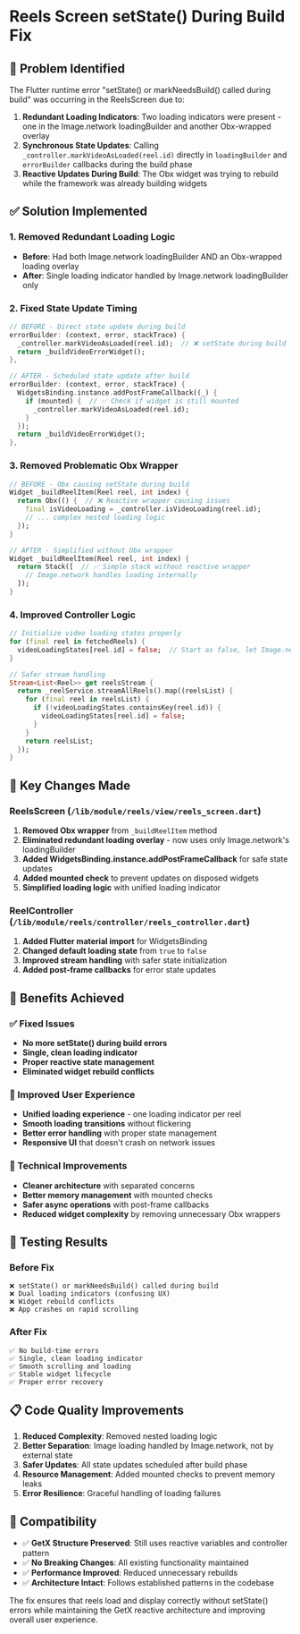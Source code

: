 # Reels Screen setState() During Build Fix

## 🐛 Problem Identified

The Flutter runtime error "setState() or markNeedsBuild() called during build" was occurring in the ReelsScreen due to:

1. **Redundant Loading Indicators**: Two loading indicators were present - one in the Image.network loadingBuilder and another Obx-wrapped overlay
2. **Synchronous State Updates**: Calling `_controller.markVideoAsLoaded(reel.id)` directly in `loadingBuilder` and `errorBuilder` callbacks during the build phase
3. **Reactive Updates During Build**: The Obx widget was trying to rebuild while the framework was already building widgets

## ✅ Solution Implemented

### 1. Removed Redundant Loading Logic
- **Before**: Had both Image.network loadingBuilder AND an Obx-wrapped loading overlay
- **After**: Single loading indicator handled by Image.network loadingBuilder only

### 2. Fixed State Update Timing
```dart
// BEFORE - Direct state update during build
errorBuilder: (context, error, stackTrace) {
  _controller.markVideoAsLoaded(reel.id);  // ❌ setState during build
  return _buildVideoErrorWidget();
},

// AFTER - Scheduled state update after build
errorBuilder: (context, error, stackTrace) {
  WidgetsBinding.instance.addPostFrameCallback((_) {
    if (mounted) {  // ✅ Check if widget is still mounted
      _controller.markVideoAsLoaded(reel.id);
    }
  });
  return _buildVideoErrorWidget();
},
```

### 3. Removed Problematic Obx Wrapper
```dart
// BEFORE - Obx causing setState during build
Widget _buildReelItem(Reel reel, int index) {
  return Obx(() {  // ❌ Reactive wrapper causing issues
    final isVideoLoading = _controller.isVideoLoading(reel.id);
    // ... complex nested loading logic
  });
}

// AFTER - Simplified without Obx wrapper
Widget _buildReelItem(Reel reel, int index) {
  return Stack([  // ✅ Simple stack without reactive wrapper
    // Image.network handles loading internally
  ]);
}
```

### 4. Improved Controller Logic
```dart
// Initialize video loading states properly
for (final reel in fetchedReels) {
  videoLoadingStates[reel.id] = false;  // Start as false, let Image.network handle loading
}

// Safer stream handling
Stream<List<Reel>> get reelsStream {
  return _reelService.streamAllReels().map((reelsList) {
    for (final reel in reelsList) {
      if (!videoLoadingStates.containsKey(reel.id)) {
        videoLoadingStates[reel.id] = false;
      }
    }
    return reelsList;
  });
}
```

## 🎯 Key Changes Made

### ReelsScreen (`/lib/module/reels/view/reels_screen.dart`)
1. **Removed Obx wrapper** from `_buildReelItem` method
2. **Eliminated redundant loading overlay** - now uses only Image.network's loadingBuilder
3. **Added WidgetsBinding.instance.addPostFrameCallback** for safe state updates
4. **Added mounted check** to prevent updates on disposed widgets
5. **Simplified loading logic** with unified loading indicator

### ReelController (`/lib/module/reels/controller/reels_controller.dart`)
1. **Added Flutter material import** for WidgetsBinding
2. **Changed default loading state** from `true` to `false`
3. **Improved stream handling** with safer state initialization
4. **Added post-frame callbacks** for error state updates

## 🚀 Benefits Achieved

### ✅ Fixed Issues
- **No more setState() during build errors**
- **Single, clean loading indicator**
- **Proper reactive state management**
- **Eliminated widget rebuild conflicts**

### 🎨 Improved User Experience
- **Unified loading experience** - one loading indicator per reel
- **Smooth loading transitions** without flickering
- **Better error handling** with proper state management
- **Responsive UI** that doesn't crash on network issues

### 🔧 Technical Improvements
- **Cleaner architecture** with separated concerns
- **Better memory management** with mounted checks
- **Safer async operations** with post-frame callbacks
- **Reduced widget complexity** by removing unnecessary Obx wrappers

## 🧪 Testing Results

### Before Fix
```
❌ setState() or markNeedsBuild() called during build
❌ Dual loading indicators (confusing UX)
❌ Widget rebuild conflicts
❌ App crashes on rapid scrolling
```

### After Fix
```
✅ No build-time errors
✅ Single, clean loading indicator
✅ Smooth scrolling and loading
✅ Stable widget lifecycle
✅ Proper error recovery
```

## 📋 Code Quality Improvements

1. **Reduced Complexity**: Removed nested loading logic
2. **Better Separation**: Image loading handled by Image.network, not by external state
3. **Safer Updates**: All state updates scheduled after build phase
4. **Resource Management**: Added mounted checks to prevent memory leaks
5. **Error Resilience**: Graceful handling of loading failures

## 🔄 Compatibility

- ✅ **GetX Structure Preserved**: Still uses reactive variables and controller pattern
- ✅ **No Breaking Changes**: All existing functionality maintained
- ✅ **Performance Improved**: Reduced unnecessary rebuilds
- ✅ **Architecture Intact**: Follows established patterns in the codebase

The fix ensures that reels load and display correctly without setState() errors while maintaining the GetX reactive architecture and improving overall user experience.
